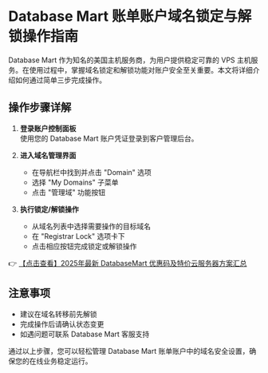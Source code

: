 # Database Mart 账单账户域名锁定与解锁操作指南

Database Mart 作为知名的美国主机服务商，为用户提供稳定可靠的 VPS 主机服务。在使用过程中，掌握域名锁定和解锁功能对账户安全至关重要。本文将详细介绍如何通过简单三步完成操作。

## 操作步骤详解

1. **登录账户控制面板**  
   使用您的 Database Mart 账户凭证登录到客户管理后台。

2. **进入域名管理界面**  
   - 在导航栏中找到并点击 "Domain" 选项
   - 选择 "My Domains" 子菜单
   - 点击 "管理域" 功能按钮

3. **执行锁定/解锁操作**  
   - 从域名列表中选择需要操作的目标域名
   - 在 "Registrar Lock" 选项卡下
   - 点击相应按钮完成锁定或解锁操作

👉 [【点击查看】2025年最新 DatabaseMart 优惠码及特价云服务器方案汇总](https://bit.ly/DatabaseMart)

## 注意事项

- 建议在域名转移前先解锁
- 完成操作后请确认状态变更
- 如遇问题可联系 Database Mart 客服支持

通过以上步骤，您可以轻松管理 Database Mart 账单账户中的域名安全设置，确保您的在线业务稳定运行。